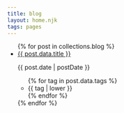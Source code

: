 ```yaml
---
title: blog
layout: home.njk
tags: pages
---
```


<ul class="blog posts">
{% for post in collections.blog %}
<li class="blog post">
<a href="{{ post.url }}">{{ post.data.title }}</a> <p class='blog-list dates'>{{ post.date | postDate }}<p>
<ul class="blog-tags">
{% for tag in post.data.tags %}
<li>
{{ tag | lower }}
</li>
{% endfor %}
</ul>
</li>
{% endfor %}
</ul>
